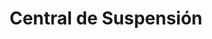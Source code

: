 ---
title: "Central de Suspensión"
url: /bogota-d-c/central-de-suspension/
shop: reparación de automóviles
---